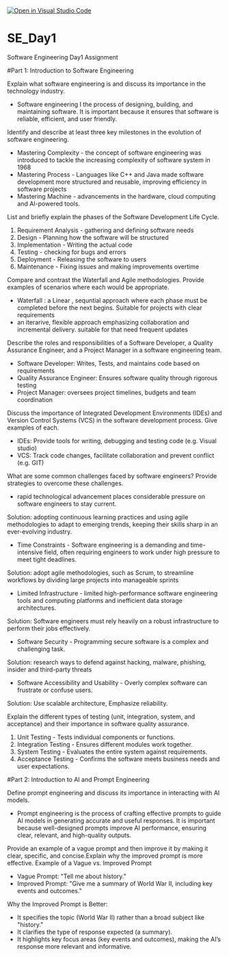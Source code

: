 [![Open in Visual Studio Code](https://classroom.github.com/assets/open-in-vscode-2e0aaae1b6195c2367325f4f02e2d04e9abb55f0b24a779b69b11b9e10269abc.svg)](https://classroom.github.com/online_ide?assignment_repo_id=18396224&assignment_repo_type=AssignmentRepo)
# SE_Day1
Software Engineering Day1 Assignment

#Part 1: Introduction to Software Engineering

Explain what software engineering is and discuss its importance in the technology industry.
- Software engineering I the process of designing, building, and maintaining software. It is important because it ensures that software is reliable, efficient, and user friendly.

Identify and describe at least three key milestones in the evolution of software engineering.
- Mastering Complexity - the concept of software engineering was introduced to tackle the increasing complexity of software system in 1968
- Mastering Process - Languages like C++ and Java made software development more structured and reusable, improving efficiency in software projects
- Mastering Machine - advancements in the hardware, cloud computing and AI-powered tools.

List and briefly explain the phases of the Software Development Life Cycle.
1. Requirement Analysis - gathering and defining software needs
2. Design - Planning how the software will be structured
3. Implementation - Writing the actual code
4. Testing - checking for bugs and errors
5. Deployment - Releasing the software to users
6. Maintenance - Fixing issues and making improvements overtime

Compare and contrast the Waterfall and Agile methodologies. Provide examples of scenarios where each would be appropriate.
- Waterfall : a Linear , sequntial approach where each phase must be completed before the next begins. Suitable for projects  with clear requirements
- an iterarive, flexible approach emphasizing collaboration and incremental delivery. suitable for that need frequent updates
  
Describe the roles and responsibilities of a Software Developer, a Quality Assurance Engineer, and a Project Manager in a software engineering team.
- Software Developer: Writes, Tests, and maintains code based on requirements
- Quality Assurance Engineer: Ensures software quality through rigorous testing
- Project Manager: oversees project timelines, budgets and team coordination

Discuss the importance of Integrated Development Environments (IDEs) and Version Control Systems (VCS) in the software development process. Give examples of each.
- IDEs: Provide tools for writing, debugging and testing code (e.g. Visual studio)
- VCS: Track code changes, facilitate collaboration and prevent conflict (e.g. GIT)

What are some common challenges faced by software engineers? Provide strategies to overcome these challenges.
- rapid technological advancement places considerable pressure on software engineers to stay current.

Solution: adopting continuous learning practices and using agile methodologies to adapt to emerging trends, keeping their skills sharp in an ever-evolving industry. 

- Time Constraints - Software engineering is a demanding and time-intensive field, often requiring engineers to work under high pressure to meet tight deadlines.
  
 Solution: adopt agile methodologies, such as Scrum, to streamline workflows by dividing large projects into manageable sprints 
 
- Limited Infrastructure - limited high-performance software engineering tools and computing platforms and inefficient data storage architectures. 

Solution: Software engineers must rely heavily on a robust infrastructure to perform their jobs effectively.

- Software Security - Programming secure software is a complex and challenging task. 

Solution: research ways to defend against hacking, malware, phishing, insider and third-party threats

- Software Accessibility and Usability - Overly complex software can frustrate or confuse users. 

 Solution: Use scalable architecture, Emphasize reliability.

Explain the different types of testing (unit, integration, system, and acceptance) and their importance in software quality assurance.
1. Unit Testing - Tests individual components or functions.
2. Integration Testing - Ensures different modules work together.
3. System Testing - Evaluates the entire system against requirements.
4. Acceptance Testing - Confirms the software meets business needs and user expectations.

#Part 2: Introduction to AI and Prompt Engineering


Define prompt engineering and discuss its importance in interacting with AI models.

- Prompt engineering is the process of crafting effective prompts to guide AI models in generating accurate and useful responses. It is important because well-designed prompts improve AI performance, ensuring clear, relevant, and high-quality outputs.

Provide an example of a vague prompt and then improve it by making it clear, specific, and concise.Explain why the improved prompt is more effective.
Example of a Vague vs. Improved Prompt
- Vague Prompt: "Tell me about history."
- Improved Prompt: "Give me a summary of World War II, including key events and outcomes."

Why the Improved Prompt is Better:
- It specifies the topic (World War II) rather than a broad subject like "history."
- It clarifies the type of response expected (a summary).
- It highlights key focus areas (key events and outcomes), making the AI’s response more relevant and informative.
 
